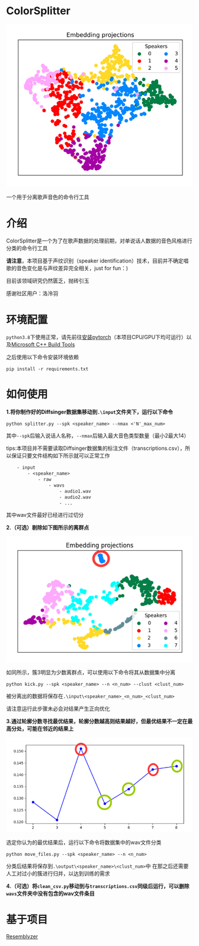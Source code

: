 # ColorSplitter

![result](IMG/93ff10b42d8cc753527e50c41b8e2d72.png)

一个用于分离歌声音色的命令行工具

# 介绍

ColorSplitter是一个为了在歌声数据的处理前期，对单说话人数据的音色风格进行分类的命令行工具

**请注意**，本项目基于声纹识别（speaker identification）技术，目前并不确定唱歌的音色变化是与声纹差异完全相关，just for fun：)

目前该领域研究仍然匮乏，抛砖引玉

感谢社区用户：洛泠羽

# 环境配置

`python3.8`下使用正常，请先前往[安装pytorch](https://pytorch.org/)（本项目CPU/GPU下均可运行）以及[Microsoft C++ Build Tools](https://visualstudio.microsoft.com/visual-cpp-build-tools/)

之后使用以下命令安装环境依赖

```
pip install -r requirements.txt
```

# 如何使用

**1.将你制作好的Diffsinger数据集移动到`.\input`文件夹下，运行以下命令**

```
python splitter.py --spk <speaker_name> --nmax <'N'_max_num>
```

其中`--spk`后输入说话人名称，`--nmax`后输入最大音色类型数量（最小2最大14）

tips:本项目并不需要读取Diffsinger数据集的标注文件（transcriptions.csv），所以保证只要文件结构如下所示就可以正常工作
```
    - input
        - <speaker_name>
            - raw
                - wavs
                    - audio1.wav
                    - audio2.wav
                    - ...
```
其中wav文件最好已经进行过切分

**2.（可选）剔除如下图所示的离群点**

![kick](IMG/{68AAFB0D-E298-4087-B041-3593260314AC}.png)

如同所示，簇3明显为少数离群点，可以使用以下命令将其从数据集中分离
```
python kick.py --spk <speaker_name> --n <n_num> --clust <clust_num>
```
被分离出的数据将保存在`.\input\<speaker_name>_<n_num>_<clust_num>`

请注意运行此步骤未必会对结果产生正向优化

**3.通过轮廓分数寻找最优结果，轮廓分数越高则结果越好，但最优结果不一定在最高分处，可能在邻近的结果上**

![scores](IMG/{6BDE2B2B-3C7A-4de5-90E8-C55DB1FC18C0}.png)

选定你认为的最优结果后，运行以下命令将数据集中的wav文件分类
```
python move_files.py --spk <speaker_name> --n <n_num>
```
分类后结果将保存到`.\output\<speaker_name>\<clust_num>`中
在那之后还需要人工对过小的簇进行归并，以达到训练的需求

**4.（可选）将`clean_csv.py`移动到与`transcriptions.csv`同级后运行，可以删除`wavs`文件夹中没有包含的wav文件条目**

# 基于项目

[Resemblyzer](https://github.com/resemble-ai/Resemblyzer/)

